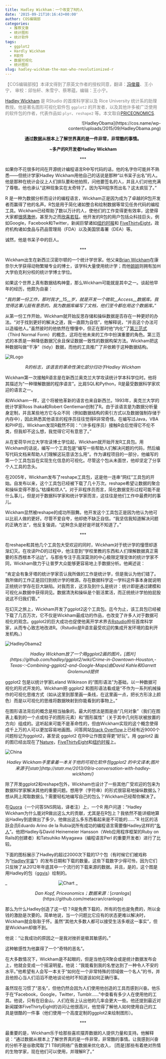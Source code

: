 ```yaml
---
title: Hadley Wickham：一个改变了R的人
date: '2015-09-21T10:16:43+00:00'
author: COS编辑部
categories:
  - 推荐文章
  - 统计图形
  - 统计软件
tags:
  - ggplot2
  - Hardly Wickham
  - R软件
  - 数据可视化
  - 统计图形
slug: hadley-wickham-the-man-who-revolutionized-r
---
```


<span style="color: #808080;">【COS编辑部按】本译文得到了原英文作者的授权同意，翻译：[冯俊晨](http://www.fengjunchen.com)、王小宁， 审校：邱怡轩、朱雪宁、蔡寒蕴，编辑：王小宁。</span>

<span style="color: #808080;">[Hadley Wickham](http://had.co.nz/) 是 RStudio 的首席科学家以及 Rice University 统计系的助理教授。他是著名图形可视化软件包 <code>ggplot2</code> 的开发者，以及其他许多被广泛使用的软件包的作者，代表作品如 <code>plyr</code>、<code>reshape2</code> 等。本文取自[PRICEONOMICS](http://priceonomics.com/hadley-wickham-the-man-who-revolutionized-r/).</span>

<p style="text-align: right;">
  ![HadleyObama](https://cos.name/wp-content/uploads/2015/09/HadleyObama.png)
</p>

<p style="text-align: center;">
  <!--more-->
</p>

<p style="text-align: center;">
  <strong>通过数据从根本上了解世界真的是一件非常，非常酷的事情。</strong>
</p>

<p style="text-align: center;">
  <strong>~</strong><strong>多产的</strong><strong>R</strong><strong>开发者Hadley Wickham</strong>
</p>

<p style="text-align: center;">
  ***
</p>

如果你不花很多时间在开源统计编程语言R中写代码的话，他的名字你可能并不熟悉——但统计学家Hadley Wickham用他自己的话说是那种“以书呆子出名”的人。他是那种在统计会议上人们排队要和他拍照，问他要签名的人，并且人们对他充满了尊敬。他也承认“这种现象实在太奇特了。因为写R程序而出名？这太疯狂了。”

R 是一种为数据分析而设计的编程语言，Wickham正是因为成为了卓越的R包开发者而赢得了他的名声。R包是用于简化诸如整合和绘制数据等常见任务代码的编程工具。Wickham已经帮助了数以万计的人，使他们的工作变得更有效率，这使得大家都[很感激他](http://blog.revolutionanalytics.com/2010/09/competition-data-visualization-with-ggplot2.html)，甚至为之而[欣喜若狂](http://rebeccmeister.livejournal.com/695823.html)。他开发的R包的用户包括众科技巨头，例如Google，Facebook和Twitter，新闻巨擘诸如[纽约时报](http://www.nytimes.com/interactive/sports/football/2013-fantasy-football-tier-charts-QB.html?ref=football&_r=1&)和 [FiveThirtyEight](http://fivethirtyeight.com/datalab/girls-are-rare-at-the-international-math-olympiad/)，政府机构诸如食品与药品管理局（FDA）以及美国禁毒署（DEA）等。

诚然，他是书呆子中的巨人。

<p style="text-align: center;">
  ***
</p>

Wickham出生在新西兰汉密尔顿的一个统计学世家。他父亲[Brian Wickham](https://www.linkedin.com/pub/brian-wickham/4/3b8/193)在康奈尔大学获得动物繁殖专业的博士，该学科大量使用统计学；而他[姐姐](http://cwick.co.nz/)则拥有加州大学伯克利分校的统计学博士学位。

如果这个世界上真有数据结构神童，那么Wickham可能就是其中之一。谈起他早年的经历，他颇为自豪：

“_我的第一份工作，那时我才__15__岁，就是开发一个微软__Access__数据库。我觉得这事儿挺有意思的。我为数据库编写了文档，他们至今都在用这个数据库。_”

从第一份工作开始，Wickham就开始反思存储和操纵数据是否存在一种更好的办法。“对于找到更好的解决之道，我一直颇为自信”，他解释说，“并且这个办法可以造福他人。”虽然彼时的他依然在懵懂中，但正在那时他“内化”了[第三范式](https://en.wikipedia.org/wiki/Third_normal_form)（Third Normal Form）的概念，这将在他未来的工作中扮演重要的角色。第三范式的本质是一种降低数据冗余且保证数据一致性的数据构架方法。Wickham把这种数据叫做“干净”（tidy）数据，而他的工具推广了并依赖于这种数据结构。

![RLogo](https://cos.name/wp-content/uploads/2015/09/RLogo.png)

<p style="text-align: center;">
  <em>R的标志，该语言的革命性演化部分归功于Hadley Wickham</em>
</p>

Wickham第一次接触R语言是在新西兰奥克兰大学攻读统计学本科学位时。他将其描述为“一种理解数据的程序语言”。比肩SQL和Python，R是最受数据科学家欢迎的语言之一。

和Wickham一样，这个将被他革新的语言也来自新西兰。1993年，奥克兰大学的统计学家Ross Ihaka和Robert Gentleman创制了R。由于该语言是为数据分析量身定制，并且某些地方它与众不同（例如数据结构的索引方式以及数据强制存储于内存中），因此熟悉其他语言的程序员往往觉得R非常奇怪。在编写过Java，VBA和PHP后，Wickham发现R截然不同：“（许多程序员）接触R会后觉得它不伦不类，但我却不这么想，我觉得它可有意思了。”

从在爱荷华州立大学攻读博士学位起，Wickham就开始开发R工具包。用Wickham的话说，编写一个工具包是“编写一些帮助人们解决问题的代码，然后编写代码文档来帮助人们理解这玩意该怎么用”。作为课程项目的一部分，他编写的第一个工具包旨在实现生化信息的可视化。尽管这个包从未面世，他却坚定了分享个人工具的念头。

在2005年，Wickham发布了reshape工具包，这是他一连串“网红”工具包的开始。自发布以来，这个工具包已经被下载了几十万次。reshape希望让数据的聚合和操纵变得不那么“枯燥和烦人”。对于非程序员而言，简化数据变形过程可能不是什么事儿，但是对于数据科学家和统计学家而言，这往往是他们工作中最费时的事儿。

Wickham显然被reshape的成功所鼓舞。他开发这个工具包正是因为他认为他可以比前人做的更好。尽管不爱自夸，他却绝不缺乏自信。“我坚信我知道解决问题的正确方法”，他反复强调，“这种念头是好是坏就不知道了。”

<p style="text-align: center;">
  ***
</p>

在reshape和其他几个工具包大受欢迎的同时，Wickham对于统计学的憧憬却逐渐幻灭。在攻读PhD的过程中，他注意到“学校里教的东西和人们理解数据真正需要的东西根本不沾边”。与那些专注于高深莫测的中心极限定理变体的统计学家不同，Wickham致力于让普罗大众能够更容易地上手数据分析。他阐述说：

“肯定会有象牙塔的统计学家否认我所做的工作是统计学，但是我认为他们错了。我所做的工作正是回归到统计学的根源。存在数据科学这一学科这件事本身就说明正统统计学存在巨大缺陷。对我而言，这涉及到什么是统计：统计即是通过建模和可视化从数据中获得洞见。数据清洗和操纵是个脏活累活，而正统统计学拍拍屁股说这不归我们管。”

在幻灭之旅上，Wickham开发了ggplot2这个工具包。迄今为止，该工具包已经被下载了几百万次，它不仅是Wickham最成功的作品，也改变了许多人对于数据可视化的观念。ggplot2的巨大成功也促使他离开学术界去[Rstudio](https://www.rstudio.com/)担任首席科学家，从而专心致志地改进R。（Rstudio是R语言最受欢迎的集成开发环境的盈利开发机构。）

![HadleyObama2](https://cos.name/wp-content/uploads/2015/09/HadleyObama2.png)

<p style="text-align: center;">
  <em>Hadley Wickham</em><em>放了一个用</em><em>ggplot2</em><em>画的图片。[图片](https://github.com/hadley/ggplot2/wiki/Crime-in-Downtown-Houston,-Texas-:-Combining-ggplot2-and-Google-Maps)由</em><em>David Kahle</em><em>和</em><em>Garrett Grolemund</em><em>提供</em>
</p>

ggplot2 包是以统计学家Leland Wilkinson 的“图形语法”为基础，以一种数据可视化的形式开发的。Wickham把 ggplot2 和图形语法看成是“不作为一系列机械操作的可视化思维方式（如从这里到那里画一条线，在这里画一点，把长方形涂上颜色）而是以可视化的思维将数据映射到你能看到的事物上。”

在图形语法背后的概念是相当抽象的。最大的想法是图是由“几何对象”（我们在图表上看到的一个点或柱子的图形元素）和“图形属性”（关于其中几何形状被放置的方向）组成的。这听起来可能不是革命性的，但由Wickham实现的这个概念使得成千上万的人可以更加容易地画图。问答网站[Stack Overflow](http://stackoverflow.com/tags/ggplot2/info)上已经有近9000个问题标记为ggplot2，甚至说 ggplot2 在R中让作图变得更“好玩”。用 ggplot2 画的图已经出现在了[Nature](http://www.nature.com/)，[FiveThirtyEight](http://fivethirtyeight.com/features/what-12-months-of-record-setting-temperatures-looks-like-across-the-u-s/)和[纽约时报](http://www.nytimes.com/interactive/sports/football/2013-fantasy-football-tier-charts-QB.html?ref=football&_r=1&)上。

![China](https://cos.name/wp-content/uploads/2015/09/China.png)

<p style="text-align: center;">
  <em>Hadley Wickham</em><em>手里拿着一本关于他的可视化软件包</em><em>ggplot2 </em><em>的中文译本</em><em>;</em><em>图片来源于</em><em>[statr](http://statr.me/2013/09/a-conversation-with-hadley-wickham/)</em>
</p>

除了开发ggplot2和reshape包外，Wickham也设计了一些其他广受欢迎的包来为数据科学家解决其他的重要问题。想用字（字符串）的形式很容易地操纵数据么？想从网上爬取数据么？需要轻松地编写自己的包么？Wickham已经帮你解决了。

在[Quora](http://www.quora.com/How-is-Hadley-Wickham-able-to-contribute-so-much-to-R-particularly-in-the-form-of-packages)（一个问答SNS网站，译者注）上，一个R 用户问道：“Hadley Wickham为什么能对R做出这么大的贡献，尤其是在R包上？我依然不能详细地算出Hadley到底做出了多少。他做出这么多东西看起来是不可能的……”R 社区的活跃会员Eduardo Arino de la Rubia说所有成功的编程语言需要像Hadley这样的“[名人](http://www.r-bloggers.com/a-conversation-with-hadley-wickham-the-user-2014-interview/)”。他把Hadley与David Heinemeier Hansson（Web应用程序框架的Ruby on Rails的创建者）和Tatsuhiko Miyagawa（编程语言Perl 的重要开发者）进行了比较。

下面的图标展示了Hadley的超过2000次下载的17个包（有时候它们被戏称为“[Hadley宇宙](http://barryrowlingson.github.io/hadleyverse/#1)”）的发布日期和下载的数量。这些下载数字少得可怜，因为它们只反映了从2012年年底其中一个流行的下载来源的数据。并且，是的，这个图是用Hadley的包（[ggvis](http://ggvis.rstudio.com/)）绘制的。

_                                          ![Chart](https://cos.name/wp-content/uploads/2015/09/Chart.png) _

<p style="text-align: center;">
  <em>Dan Kopf, Priceonomics；</em><em>数据来源：</em>[<em>cranlogs</em>](https://github.com/metacran/cranlogs)
</p>

那么为什么Hadley创造了这一切？R是免费下载的，所有的包也是免费的，所以金钱的激励是次要的。简单地说，当一个问题比它应有的状态更难以解决时，Wickham就会耿耿于怀。虽然“其他大多数人都可以接受生活多艰这一事实”，但是Wickham却做不到。

他说：“让我成功的原因之一是我对挫折是极其敏感的。”

这种敏感性为他赢得了一个“奇特的恶名”。

在大多数情况下，Wickham是不起眼的，但是当他在R聚会或是统计数据发布会上，他就会变成一个摇滚明星。他说：“我能看到我的名誉达到了一种令人不安的水平。”他希望有人会写一本关于“如何在一个非常特殊的领域做一个名人”的书，并且他担心当人们滔滔不绝地谈论他时不知道该如何正确行事。

虽然现在习惯了“恶名”，但他仍然会因为人们使用他创造的工具而感到兴奋。他乐于在“Facebook，Google，Twitter，Tumblr……”中查看有多少人在使用他的工具。他说，只有在旧金山，人们在街上认出他的几率会更大一些。他还提到最近对新闻媒体FiveThirtyEight的访问让他很高兴，他觉得了解他人如何使用自己的工具是很酷的一件事（他们使用一个高度定制的ggplot2来绘制图形）。

<p style="text-align: center;">
  ***
</p>

最重要的是，Wickham乐于给那些喜欢摆弄数据的人提供力量和支持。他解释说：“通过数据从根本上了解世界真的是一件非常，非常酷的事情。让我感到兴奋的分析不是谷歌爬取了1 TB的网络广告数据来优化收入， [而是]那些有着绝对热情的生物学家，现在他们可以使用，并理解R了。”
